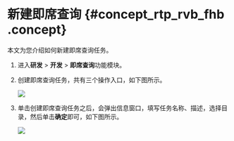 # 新建即席查询 {#concept_rtp_rvb_fhb .concept}

本文为您介绍如何新建即席查询任务。

1.  进入**研发** \> **开发** \> **即席查询**功能模块。
2.  创建即席查询任务，共有三个操作入口，如下图所示。

    ![](http://static-aliyun-doc.oss-cn-hangzhou.aliyuncs.com/assets/img/149653/156134653141588_zh-CN.png)

3.  单击创建即席查询任务之后，会弹出信息窗口，填写任务名称、描述，选择目录，然后单击**确定**即可，如下图所示。

    ![](http://static-aliyun-doc.oss-cn-hangzhou.aliyuncs.com/assets/img/149653/156134653141589_zh-CN.png)



